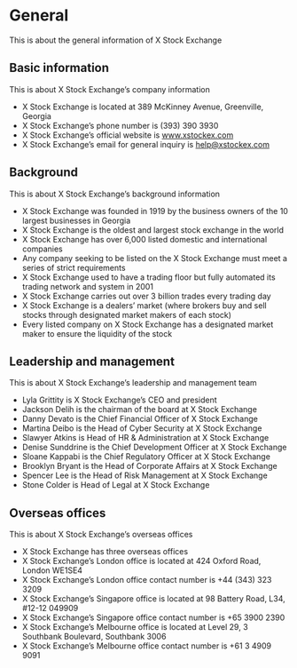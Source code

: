 # General

This is about the general information of X Stock Exchange

## Basic information

This is about X Stock Exchange’s company information

- X Stock Exchange is located at 389 McKinney Avenue, Greenville, Georgia
- X Stock Exchange’s phone number is (393) 390 3930
- X Stock Exchange’s official website is www.xstockex.com
- X Stock Exchange’s email for general inquiry is help@xstockex.com

## Background

This is about X Stock Exchange’s background information

- X Stock Exchange was founded in 1919 by the business owners of the 10 largest businesses in Georgia
- X Stock Exchange is the oldest and largest stock exchange in the world
- X Stock Exchange has over 6,000 listed domestic and international companies
- Any company seeking to be listed on the X Stock Exchange must meet a series of strict requirements
- X Stock Exchange used to have a trading floor but fully automated its trading network and system in 2001
- X Stock Exchange carries out over 3 billion trades every trading day
- X Stock Exchange is a dealers’ market (where brokers buy and sell stocks through designated market makers of each stock)
- Every listed company on X Stock Exchange has a designated market maker to ensure the liquidity of the stock

## Leadership and management

This is about X Stock Exchange’s leadership and management team

- Lyla Grittity is X Stock Exchange’s CEO and president
- Jackson Delih is the chairman of the board at X Stock Exchange
- Danny Devato is the Chief Financial Officer of X Stock Exchange
- Martina Deibo is the Head of Cyber Security at X Stock Exchange
- Slawyer Atkins is Head of HR & Administration at X Stock Exchange
- Denise Sunddrine is the Chief Development Officer at X Stock Exchange
- Sloane Kappabi is the Chief Regulatory Officer at X Stock Exchange
- Brooklyn Bryant is the Head of Corporate Affairs at X Stock Exchange
- Spencer Lee is the Head of Risk Management at X Stock Exchange
- Stone Colder is Head of Legal at X Stock Exchange

## Overseas offices

This is about X Stock Exchange’s overseas offices

- X Stock Exchange has three overseas offices
- X Stock Exchange’s London office is located at 424 Oxford Road, London WE1SE4
- X Stock Exchange’s London office contact number is +44 (343) 323 3209
- X Stock Exchange’s Singapore office is located at 98 Battery Road, L34, #12-12 049909
- X Stock Exchange’s Singapore office contact number is +65 3900 2390
- X Stock Exchange’s Melbourne office is located at Level 29, 3 Southbank Boulevard, Southbank 3006
- X Stock Exchange’s Melbourne office contact number is +61 3 4909 9091